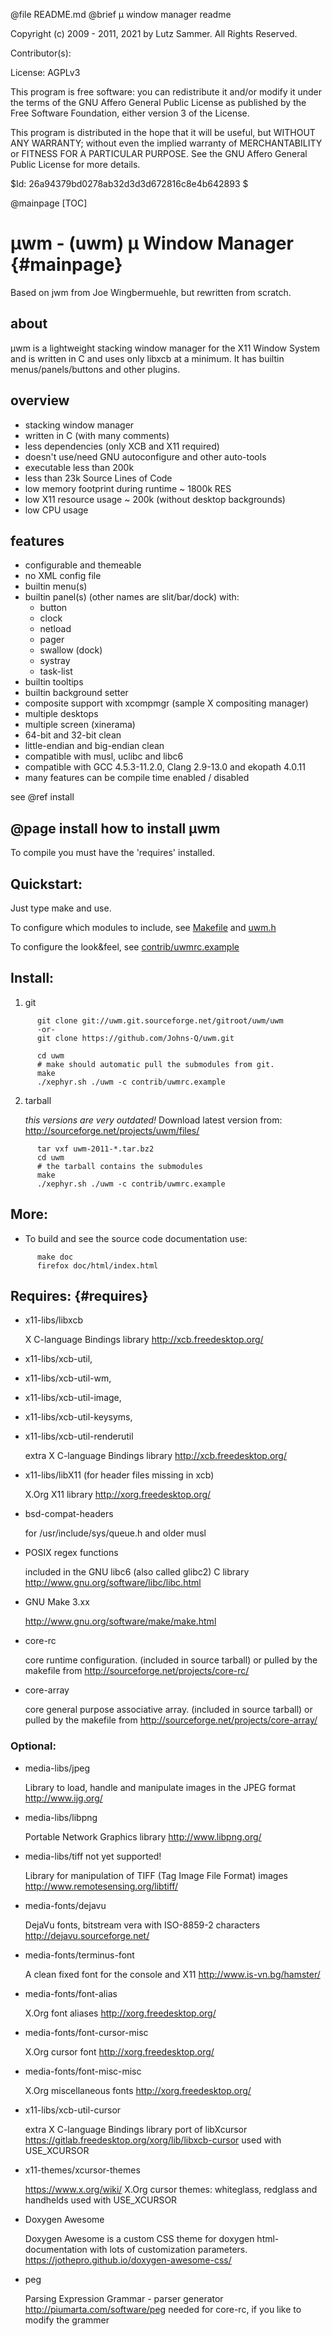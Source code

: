 @file README.md		@brief µ window manager readme

Copyright (c) 2009 - 2011, 2021 by Lutz Sammer.  All Rights Reserved.

Contributor(s):

License: AGPLv3

This program is free software: you can redistribute it and/or modify
it under the terms of the GNU Affero General Public License as
published by the Free Software Foundation, either version 3 of the
License.

This program is distributed in the hope that it will be useful,
but WITHOUT ANY WARRANTY; without even the implied warranty of
MERCHANTABILITY or FITNESS FOR A PARTICULAR PURPOSE.  See the
GNU Affero General Public License for more details.

$Id: 26a94379bd0278ab32d3d3d672816c8e4b642893 $

@mainpage
									[TOC]

µwm - (uwm) µ Window Manager					{#mainpage}
============================
   Based on jwm from Joe Wingbermuehle, but rewritten from scratch.

about
-----
   µwm is a lightweight stacking window manager for the X11 Window System
   and is written in C and uses only libxcb at a minimum.  It has builtin
   menus/panels/buttons and other plugins.

overview
--------
   - stacking window manager
   - written in C (with many comments)
   - less dependencies (only XCB and X11 required)
   - doesn't use/need GNU autoconfigure and other auto-tools
   - executable less than 200k
   - less than 23k Source Lines of Code
   - low memory footprint during runtime ~ 1800k RES
   - low X11 resource usage ~ 200k (without desktop backgrounds)
   - low CPU usage

features
--------
   - configurable and themeable
   - no XML config file
   - builtin menu(s)
   - builtin panel(s) (other names are slit/bar/dock) with:
      - button
      - clock
      - netload
      - pager
      - swallow (dock)
      - systray
      - task-list
   - builtin tooltips
   - builtin background setter
   - composite support with xcompmgr (sample X compositing manager)
   - multiple desktops
   - multiple screen (xinerama)
   - 64-bit and 32-bit clean
   - little-endian and big-endian clean
   - compatible with musl, uclibc and libc6
   - compatible with GCC 4.5.3-11.2.0, Clang 2.9-13.0 and ekopath 4.0.11
   - many features can be compile time enabled / disabled

see @ref install

@page install
how to install µwm
------------------
   To compile you must have the 'requires' installed.

Quickstart:
-----------
   Just type make and use.

   To configure which modules to include, see [Makefile](Makefile)
   and [uwm.h](uwm.h)

   To configure the look&feel, see
   [contrib/uwmrc.example](contrib/uwmrc.example)

Install:
--------
   1. git
```
      git clone git://uwm.git.sourceforge.net/gitroot/uwm/uwm
      -or-
      git clone https://github.com/Johns-Q/uwm.git

      cd uwm
      # make should automatic pull the submodules from git.
      make
      ./xephyr.sh ./uwm -c contrib/uwmrc.example
```
   2. tarball

      *this versions are very outdated!*
      Download latest version from:
	 http://sourceforge.net/projects/uwm/files/
```
      tar vxf uwm-2011-*.tar.bz2
      cd uwm
      # the tarball contains the submodules
      make
      ./xephyr.sh ./uwm -c contrib/uwmrc.example
```
More:
-----
   - To build and see the source code documentation use:
```
      make doc
      firefox doc/html/index.html
```


Requires: {#requires}
---------
   - x11-libs/libxcb

      X C-language Bindings library
      http://xcb.freedesktop.org/
   - x11-libs/xcb-util,
   - x11-libs/xcb-util-wm,
   - x11-libs/xcb-util-image,
   - x11-libs/xcb-util-keysyms,
   - x11-libs/xcb-util-renderutil

      extra X C-language Bindings library
      http://xcb.freedesktop.org/

   - x11-libs/libX11 (for header files missing in xcb)

      X.Org X11 library
      http://xorg.freedesktop.org/
 
   - bsd-compat-headers

      for /usr/include/sys/queue.h and older musl

   - POSIX regex functions

      included in the GNU libc6 (also called glibc2) C library
      http://www.gnu.org/software/libc/libc.html

   - GNU Make 3.xx

      http://www.gnu.org/software/make/make.html

   - core-rc

      core runtime configuration.
      (included in source tarball) or pulled by the makefile from
      http://sourceforge.net/projects/core-rc/

   - core-array

      core general purpose associative array.
      (included in source tarball) or pulled by the makefile from
      http://sourceforge.net/projects/core-array/

### Optional:
   - media-libs/jpeg

      Library to load, handle and manipulate images in the JPEG
      format
      http://www.ijg.org/

   - media-libs/libpng

      Portable Network Graphics library
      http://www.libpng.org/

   - media-libs/tiff
      not yet supported!

      Library for manipulation of TIFF (Tag Image File Format) images
      http://www.remotesensing.org/libtiff/

   - media-fonts/dejavu

      DejaVu fonts, bitstream vera with ISO-8859-2 characters
      http://dejavu.sourceforge.net/

   - media-fonts/terminus-font

      A clean fixed font for the console and X11
      http://www.is-vn.bg/hamster/

   - media-fonts/font-alias

      X.Org font aliases
      http://xorg.freedesktop.org/

   - media-fonts/font-cursor-misc

      X.Org cursor font
      http://xorg.freedesktop.org/

   - media-fonts/font-misc-misc

      X.Org miscellaneous fonts
      http://xorg.freedesktop.org/

   - x11-libs/xcb-util-cursor

      extra X C-language Bindings library
      port of libXcursor
      https://gitlab.freedesktop.org/xorg/lib/libxcb-cursor
      used with USE_XCURSOR

   - x11-themes/xcursor-themes

      https://www.x.org/wiki/
      X.Org cursor themes: whiteglass, redglass and handhelds
      used with USE_XCURSOR

   - Doxygen Awesome

      Doxygen Awesome is a custom CSS theme for doxygen html-documentation
      with lots of customization parameters.
      https://jothepro.github.io/doxygen-awesome-css/

   - peg

      Parsing Expression Grammar - parser generator
      http://piumarta.com/software/peg
      needed for core-rc, if you like to modify the grammer


